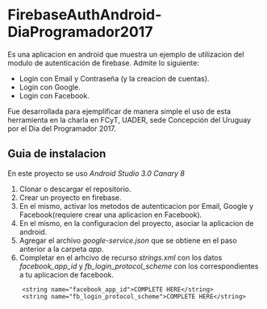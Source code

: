 # FirebaseAuthAndroid-DiaProgramador2017

Es una aplicacion en android que muestra un ejemplo de utilizacion del modulo de autenticación de firebase. Admite lo siguiente: 
- Login con Email y Contraseña (y la creacion de cuentas).
- Login con Google.
- Login con Facebook.

Fue desarrollada para ejemplificar de manera simple el uso de esta herramienta en la charla en FCyT, UADER, sede Concepción del Uruguay por el Dia del Programador 2017.

## Guia de instalacion
En este proyecto se uso *Android Studio 3.0 Canary 8*
1. Clonar o descargar el repositorio.
2. Crear un proyecto en firebase.
3. En el mismo, activar los metodos de autenticacion por Email, Google y Facebook(requiere crear una aplicacion en Facebook).
4. En el mismo, en la configuracion del proyecto, asociar la aplicacion de android.
5. Agregar el archivo *google-service.json* que se obtiene en el paso anterior a la carpeta *app*.
6. Completar en el arhcivo de recurso *strings.xml* con los datos *facebook_app_id* y *fb_login_protocol_scheme* con los correspondientes a tu aplicacion de facebook.
~~~
    <string name="facebook_app_id">COMPLETE HERE</string>
    <string name="fb_login_protocol_scheme">COMPLETE HERE</string>
~~~